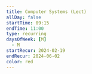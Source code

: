```yaml
---
title: Computer Systems (Lect)
allDay: false
startTime: 09:15
endTime: 11:00
type: recurring
daysOfWeek: [M]
  - M
startRecur: 2024-02-19
endRecur: 2024-06-02
color: red
---
```

